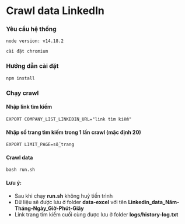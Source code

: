 # Crawl data LinkedIn

### Yêu cầu hệ thống
```dotenv
node version: v14.18.2

cài đặt chromium
```

### Hướng dẫn cài đặt
```dotenv
npm install
```

### Chạy crawl

#### Nhập link tìm kiếm
```dotenv
EXPORT COMPANY_LIST_LINKEDIN_URL="link tìm kiếm"
```

#### Nhập số trang tìm kiếm trong 1 lần crawl (mặc định 20)
```dotenv
EXPORT LIMIT_PAGE=số_trang
```

#### Crawl data
```dotenv
bash run.sh
```

#### Lưu ý:
- Sau khi chạy **run.sh** không huỷ tiến trình 
- Dữ liệu sẽ được lưu ở folder **data-excel** với tên **Linkedin_data_Năm-Tháng-Ngày_Giờ-Phút-Giây**
- Link trang tìm kiếm cuối cùng được lưu ở folder **logs/history-log.txt**